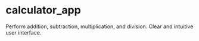 # calculator_app
Perform addition, subtraction, multiplication, and division. Clear and intuitive user interface.
